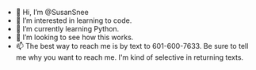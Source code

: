 - 👋 Hi, I’m @SusanSnee
- 👀 I’m interested in learning to code.
- 🌱 I’m currently learning Python.
- 💞️ I’m looking to see how this works.
- 📫 The best way to reach me is by text to 601-600-7633. Be sure to tell me why you want to reach me. I'm kind of selective in returning texts.

<!---
SusanSnee/SusanSnee is a ✨ special ✨ repository because its `README.md` (this file) appears on your GitHub profile.
You can click the Preview link to take a look at your changes.
--->

